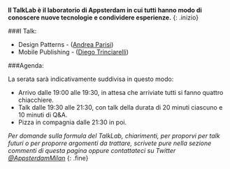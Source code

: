 **Il TalkLab è il laboratorio di Appsterdam in cui tutti hanno modo di conoscere nuove tecnologie e condividere esperienze.**
{: .inizio}

###I Talk:

- Design Patterns - ([Andrea Parisi](http://twitter.com/dev_hero))
- Mobile Publishing - ([Diego Trinciarelli](http://twitter.com/dtrinciarelli))

###Agenda:

La serata sarà indicativamente suddivisa in questo modo:

- Arrivo dalle 19:00 alle 19:30, in attesa che arriviate tutti si fanno quattro chiacchiere.
- Talk dalle 19:30 alle 21:30, con talk della durata di 20 minuti ciascuno e 10 minuti di Q&A.
- Pizza in compagnia dalle 21:30 in poi.

*Per domande sulla formula del TalkLab, chiarimenti, per proporvi per talk futuri o per proporre argomenti da trattare, scrivete pure nella sezione commenti di questa pagina oppure contattateci su Twitter [@AppsterdamMilan](http://twitter.com/AppsterdamMilan)*
{: .fine}